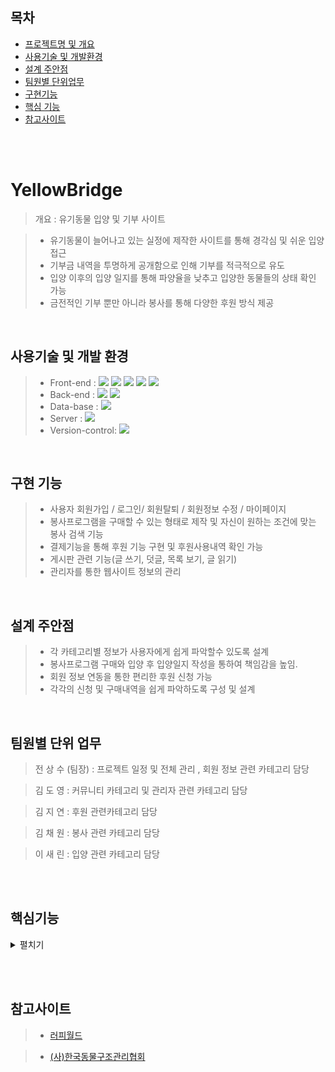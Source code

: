 ## 목차
  - [프로젝트명 및 개요](#YellowBridge)
  - [사용기술 및 개발환경](#사용기술-및-개발-환경)
  - [설계 주안점](#설계-주안점)
  - [팀원별 단위업무](#팀원별-단위-업무)
  - [구현기능](#구현-기능)
  - [핵심 기능](#핵심기능)
  - [참고사이트](#참고사이트)


<br>
<br>
 

# YellowBridge



> 개요 : 유기동물 입양 및 기부 사이트

> + 유기동물이 늘어나고 있는 실정에 제작한 사이트를 통해 경각심 및 쉬운 입양 접근 
> + 기부금 내역을 투명하게 공개함으로 인해 기부를 적극적으로 유도 
> + 입양 이후의 입양 일지를 통해 파양율을 낮추고 입양한 동물들의 상태 확인 가능
> + 금전적인 기부 뿐만 아니라 봉사를 통해 다양한 후원 방식 제공

<br>

## 사용기술 및 개발 환경
> + Front-end : <img src="https://img.shields.io/badge/html-E34F26?style=for-the-badge&logo=html5&logoColor=white"> <img src="https://img.shields.io/badge/css-1572B6?style=for-the-badge&logo=css3&logoColor=white"> <img src="https://img.shields.io/badge/javascript-F7DF1E?style=for-the-badge&logo=javascript&logoColor=black"> <img src="https://img.shields.io/badge/jquery-0769AD?style=for-the-badge&logo=jquery&logoColor=white"> <img src="https://img.shields.io/badge/bootstrap-7952B3?style=for-the-badge&logo=bootstrap&logoColor=white">
> + Back-end : <img src="https://img.shields.io/badge/JAVA-007396?style=for-the-badge&logo=java&logoColor=white"> <img src="https://img.shields.io/badge/Spring-6DB33F?style=for-the-badge&logo=Spring&logoColor=white">   
> + Data-base : <img src="https://img.shields.io/badge/oracle-F80000?style=for-the-badge&logo=oracle&logoColor=white">
> + Server : <img src="https://img.shields.io/badge/github-181717?style=for-the-badge&logo=github&logoColor=white">  
> + Version-control: <img src="https://img.shields.io/badge/apache tomcat-F8DC75?style=for-the-badge&logo=apachetomcat&logoColor=white">

<br>

## 구현 기능 
> + 사용자 회원가입 / 로그인/ 회원탈퇴 / 회원정보 수정 / 마이페이지
> + 봉사프로그램을 구매할 수 있는 형태로 제작 및 자신이 원하는 조건에 맞는 봉사 검색 기능
> + 결제기능을 통해 후원 기능 구현 및 후원사용내역 확인 가능
> + 게시판 관련 기능(글 쓰기, 덧글, 목록 보기, 글 읽기)
> + 관리자를 통한 웹사이트 정보의 관리

<br>

## 설계 주안점
> + 각 카테고리별 정보가 사용자에게  쉽게 파악할수 있도록 설계 
> + 봉사프로그램 구매와 입양 후 입양일지 작성을 통하여 책임감을 높임. 
> + 회원 정보 연동을  통한 편리한 후원 신청 가능
> + 각각의 신청 및 구매내역을 쉽게 파악하도록 구성 및 설계


 <br>


## 팀원별 단위 업무
> 전 상 수 (팀장)     : 프로젝트 일정 및 전체 관리 , 회원 정보 관련 카테고리 담당 

> 김 도 영           : 커뮤니티 카테고리 및 관리자 관련 카테고리 담당

> 김 지 연           : 후원 관련카테고리 담당 

> 김 채 원           : 봉사 관련 카테고리 담당

> 이 새 린           : 입양 관련 카테고리 담당




 <br><br>
## 핵심기능
<details><summary> 펼치기 </summary>

<img src ="https://user-images.githubusercontent.com/75979713/128276072-077e970d-7486-444f-9ec0-31f3de7b27a1.png" width="50%" height="50%">

* 사이트의 메인페이지 
  * 입양동물, 봉사, 입양일지, 공지사항을 사용자 조회순으로 보여줌으로써 사용자에게 정보 제공 


<br><br>

<img src ="https://user-images.githubusercontent.com/75979713/128276171-b3f34e28-0004-4487-9e10-c5c827e1b0ae.png" width="40%" height="50%"><img src ="https://user-images.githubusercontent.com/75979713/128276231-c2b1e2de-f615-4b49-8e3d-ad7fb1824c91.png" width="40%" height="40%">

* 입양 카테고리 
  * 입양동물들의 대한 정보를 사용자에게 제공 
  * 입양을 위한 양식을 제공함으로써 사용자의 손쉬운 접근 유도

<br><br>



<img src ="https://user-images.githubusercontent.com/75979713/128277309-6e2b7ee1-4379-4916-b578-59871367cd2d.png" width="40%" height="50%"><img src ="https://user-images.githubusercontent.com/75979713/128277345-554da238-b6ae-45c6-bedd-aa0174b5b2a4.png" width="40%" height="370">

* 봉사 카테고리 
  * 봉사시설에 대한 정보를 사용자에게 제공 
  * API들을 사용하여 사용자에게 봉사시설에 대한 설명과 봉사신청을 진행 가능
  
<br><br>
  
  
<img src ="https://user-images.githubusercontent.com/75979713/128277377-0da26aa3-296d-401b-8396-95c29a39a90b.png" width="40%" height="50%"><img src ="https://user-images.githubusercontent.com/75979713/128277425-18e96a88-05dd-4d85-92d3-50fd1c16f877.png" width="40%" height="50%">

* 후원 카테고리 
  * 사용자의 정보를 입력하고 결제API를 사용하여 결제 가능 
  * 사용자 본인이 후원한 정보를 기간별로 정보 제공 
  
</details>


<br><br>
## 참고사이트 
> - [러피월드](https://luppyworld.com/VolunteerApply)

> - [(사)한국동물구조관리협회](http://www.karma.or.kr/)





